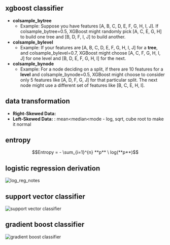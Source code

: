 ## xgboost classifier
* **colsample_bytree** <br>
  -  Example: Suppose you have features [A, B, C, D, E, F, G, H, I, J]. If colsample_bytree=0.5, XGBoost might randomly pick [A, C, E, G, H] to build one tree and [B, D, F, I, J] to build another.<br>
* **colsample_bylevel** <br>
  - Example: If your features are [A, B, C, D, E, F, G, H, I, J] for a **tree**, and colsample_bylevel=0.7, XGBoost might choose [A, C, F, G, H, I, J] for one level and [B, D, E, F, G, H, I] for the next.<br>
* **colsample_bynode** <br>
  - Example: For a node deciding on a split, if there are 10 features for a **level** and colsample_bynode=0.5, XGBoost might choose to consider only 5 features like [A, D, F, G, J] for that particular split. The next node might use a different set of features like [B, C, E, H, I].<br>

## data transformation
* **Right-Skewed Data:** 
* **Left-Skewed Data:** : mean<median<mode - log, sqrt, cube root to make it normal
## entropy
$$Entropy = - \sum_{i=1}^{n} **p** \ log(**p**)$$
## logistic regression derivation
![log_reg_notes](https://github.com/SHRIDHARKN/data_science/assets/74343939/81cbc9ae-95c8-456f-8762-3a1453d8577d)
## support vector classifier
![support vector classifier](https://github.com/SHRIDHARKN/data_science/assets/74343939/c5f79abe-81cc-4605-a923-a5a80b6b9f3c)
## gradient boost classifier
![gradient boost classifier](https://github.com/SHRIDHARKN/data_science/assets/74343939/967c09a0-13ac-424b-bb62-b2e9e9c38164)

